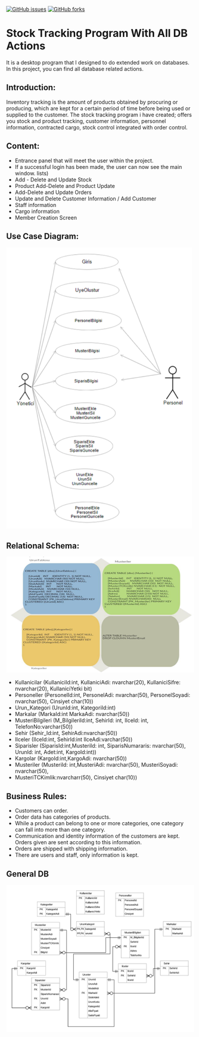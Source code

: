 [![GitHub issues](https://img.shields.io/github/issues/sabrierayozbek/sentiment_and_personality_analysis.svg)](https://github.com/sentiment_and_personality_analysis/issues)
[![GitHub forks](https://img.shields.io/github/forks/sabrierayozbek/sentiment_and_personality_analysis.svg)](https://github.com/sentiment_and_personality_analysis/network)


# Stock Tracking Program With All DB Actions
 It is a desktop program that I designed to do extended work on databases. In this project, you can find all database related actions.

## Introduction: 

Inventory tracking is the amount of products obtained by procuring or producing, which are kept for a certain period of time before being used or supplied to the customer. The stock tracking program i have created; offers you stock and product tracking, customer information, personnel information, contracted cargo, stock control integrated with order control.


## Content: 

- Entrance panel that will meet the user within the project.
- If a successful login has been made, the user can now see the main window.
lists)
- Add - Delete and Update Stock
- Product Add-Delete and Product Update
- Add-Delete and Update Orders
- Update and Delete Customer Information / Add Customer
- Staff information
- Cargo information
- Member Creation Screen


## Use Case Diagram: 

![stock_tracking use-case](https://github.com/sabrierayozbek/stock_tracking/blob/master/images/use-case.png)

## Relational Schema: 

![stock_tracking re_schema](https://github.com/sabrierayozbek/stock_tracking/blob/master/images/re_schema.png)

- Kullanicilar (KullaniciId:int, KullaniciAdi: nvarchar(20), KullaniciSifre: nvarchar(20), KullaniciYetki bit)
- Personeller (PersonelId:int, PersonelAdi: nvarchar(50), PersonelSoyadi: nvarchar(50), Cinsiyet char(10))
- Urun_Kategori (UrunId:int, KategoriId:int)
- Markalar (MarkaId:int MarkaAdi: nvarchar(50))
- MusteriBilgileri (M_BilgileriId:int, SehirId: int, IlceId: int, TelefonNo:varchar(50))
- Sehir (Sehir_Id:int, SehirAdi:nvarchar(50))
- Ilceler (IlceId:int, SehirId:int IlceAdi:varchar(50))
- Siparisler (SiparisId:int,MusteriId: int, SiparisNumararis: nvarchar(50), UrunId: int, Adet:int, KargoId:int))
- Kargolar (KargoId:int,KargoAdi: nvarchar(50))
- Musteriler (MusteriId: int,MusteriAdi: nvarchar(50), MusteriSoyadi: nvarchar(50),
- MusteriTCKimlik:nvarcharr(50), Cinsiyet char(10))


## Business Rules: 

- Customers can order.
- Order data has categories of products.
- While a product can belong to one or more categories, one category can fall into more than one category.
- Communication and identity information of the customers are kept. Orders given are sent according to this information.
- Orders are shipped with shipping information.
- There are users and staff, only information is kept.

## General DB

![stock_tracking VB](https://github.com/sabrierayozbek/stock_tracking/blob/master/images/VB.png)

